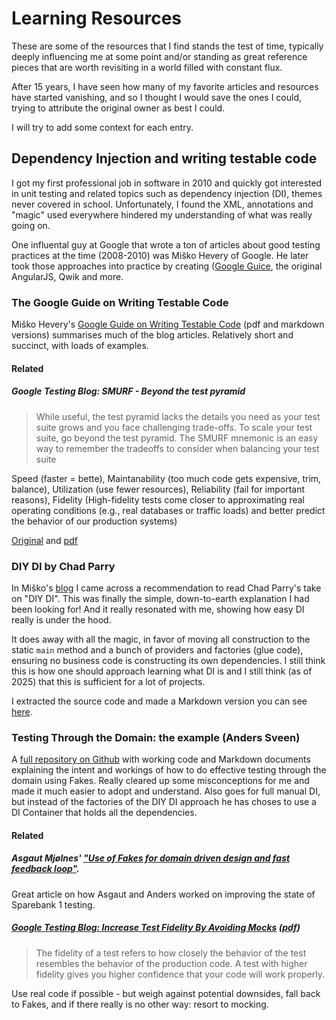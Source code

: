 # Learning Resources

These are some of the resources that I find stands the test of time,
typically deeply influencing me at some point and/or standing as great 
reference pieces that are worth revisiting in a world filled with constant flux.

After 15 years, I have seen how many of my favorite articles and resources 
have started vanishing, and so I thought I would save the ones I could, trying to
attribute the original owner as best I could.

I will try to add some context for each entry.

## Dependency Injection and writing testable code

I got my first professional job in software in 2010 and quickly got interested in
unit testing and related topics such as dependency injection (DI), themes never
covered in school. Unfortunately, I found the XML, annotations and "magic" used everywhere 
hindered my understanding of what was really going on. 

One influental guy at Google that wrote a ton of articles about good testing practices
at the time (2008-2010) was Miško Hevery of Google. He later took those approaches into practice
by creating ([Google Guice][guice], the original AngularJS, Qwik and more. 

[guice]: https://github.com/google/guice/wiki/

### The Google Guide on Writing Testable Code
Miško Hevery's [Google Guide on Writing Testable Code](https://github.com/mhevery/guide-to-testable-code) 
(pdf and markdown versions) summarises much of the blog articles. Relatively short and succinct, with 
loads of examples.

#### Related

##### Google Testing Blog: SMURF - Beyond the test pyramid

> While useful, the test pyramid lacks the details you need as your test suite grows and you face challenging trade-offs. To scale your test suite, go beyond the test pyramid. The SMURF mnemonic is an easy way to remember the tradeoffs to consider when balancing your test suite

Speed (faster = bette), Maintanability (too much code gets expensive, trim, balance), Utilization (use fewer resources), Reliability (fail for important reasons), Fidelity (High-fidelity tests come closer to approximating real operating conditions (e.g., real databases or traffic loads) and better predict the behavior of our production systems)

[smurf-link]: https://testing.googleblog.com/2024/10/smurf-beyond-test-pyramid.html
[smurf-pdf]: ./.assets/Google%20Testing%20Blog_%20SMURF_%20Beyond%20the%20Test%20Pyramid.pdf

[Original][smurf-link] and [pdf][smurf-pdf]

### DIY DI by Chad Parry

In Miško's [blog](https://web.archive.org/web/20121003131612/http://misko.hevery.com/2010/05/26/do-it-yourself-dependency-injection/) I came across a recommendation to read Chad Parry's take on "DIY DI". This was finally the simple, down-to-earth explanation I had been looking for! And it really resonated with me, showing how easy DI really is under the hood.

It does away with all the magic, in favor of moving all construction to the static `main` method and a bunch of providers and factories (glue code), ensuring no business code is constructing its own dependencies. I still think this is how one should approach learning what DI is and I still think (as of 2025) that this is sufficient for a lot of projects.

I extracted the source code and made a Markdown version you can see [here](./2010-diy-di-chad-parry).

### Testing Through the Domain: the example (Anders Sveen)
A [full repository on Github](https://github.com/anderssv/the-example/) with working code and Markdown documents explaining the intent and workings of how to do effective testing through the domain using Fakes. Really cleared up some misconceptions for me and made it much easier to adopt and understand.
Also goes for full manual DI, but instead of the factories of the DIY DI approach he has choses to use a DI Container that holds all the dependencies.

#### Related

##### Asgaut Mjølnes' ["Use of Fakes for domain driven design and fast feedback loop"](https://asgaut.com/use-of-fakes-for-domain-driven-design-and-fast-feedback-loop/). 
Great article on how Asgaut and Anders worked on improving the state of Sparebank 1 testing.

##### [Google Testing Blog: Increase Test Fidelity By Avoiding Mocks][test-fidelity-link] ([pdf][test-fidelity-pdf])

> The fidelity of a test refers to how closely the behavior of the test resembles the behavior of the production code. A test with higher fidelity gives you higher confidence that your code will work properly.

Use real code if possible - but weigh against potential downsides, fall back to Fakes, and if there really is no other way: resort to mocking.

[test-fidelity-link]: https://testing.googleblog.com/2024/02/increase-test-fidelity-by-avoiding-mocks.html
[test-fidelity-pdf]: ./.assets/Google%20Testing%20Blog_%20Increase%20Test%20Fidelity%20By%20Avoiding%20Mocks.pdf

